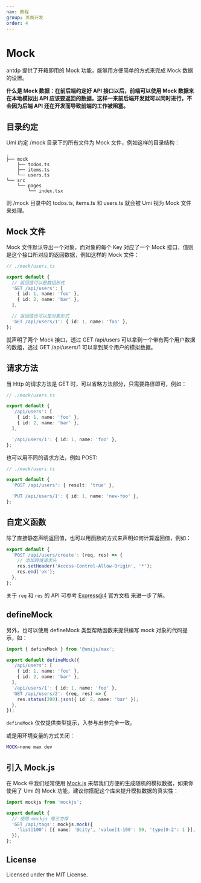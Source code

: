 ```yaml
---
nav: 教程
group: 页面开发
order: 4
---
```


# Mock

antdp 提供了开箱即用的 Mock 功能，能够用方便简单的方式来完成 Mock 数据的设置。

<strong>
什么是 Mock 数据：在前后端约定好 API 接口以后，前端可以使用 Mock 数据来在本地模拟出 API 应该要返回的数据，这样一来前后端开发就可以同时进行，不会因为后端 API
还在开发而导致前端的工作被阻塞。
</strong>

## 目录约定

Umi 约定 /mock 目录下的所有文件为 Mock 文件，例如这样的目录结构：

```text
.
├── mock
    ├── todos.ts
    ├── items.ts
    └── users.ts
└── src
    └── pages
        └── index.tsx
```

则 /mock 目录中的 todos.ts, items.ts 和 users.ts 就会被 Umi 视为 Mock 文件 来处理。

## Mock 文件

Mock 文件默认导出一个对象，而对象的每个 Key 对应了一个 Mock 接口，值则是这个接口所对应的返回数据，例如这样的 Mock 文件：

```ts
// ./mock/users.ts

export default {
  // 返回值可以是数组形式
  'GET /api/users': [
    { id: 1, name: 'foo' },
    { id: 2, name: 'bar' },
  ],

  // 返回值也可以是对象形式
  'GET /api/users/1': { id: 1, name: 'foo' },
};
```

就声明了两个 Mock 接口，透过 GET /api/users 可以拿到一个带有两个用户数据的数组，透过 GET /api/users/1 可以拿到某个用户的模拟数据。

## 请求方法

当 Http 的请求方法是 GET 时，可以省略方法部分，只需要路径即可，例如：

```ts
// ./mock/users.ts

export default {
  '/api/users': [
    { id: 1, name: 'foo' },
    { id: 2, name: 'bar' },
  ],

  '/api/users/1': { id: 1, name: 'foo' },
};
```

也可以用不同的请求方法，例如 POST:

```ts
// ./mock/users.ts

export default {
  'POST /api/users': { result: 'true' },

  'PUT /api/users/1': { id: 1, name: 'new-foo' },
};
```

## 自定义函数

除了直接静态声明返回值，也可以用函数的方式来声明如何计算返回值，例如：

```ts
export default {
  'POST /api/users/create': (req, res) => {
    // 添加跨域请求头
    res.setHeader('Access-Control-Allow-Origin', '*');
    res.end('ok');
  },
};
```

关于 `req` 和 `res` 的 API 可参考 [Express@4](https://moexpressjs.com/en/api.html) 官方文档 来进一步了解。

## defineMock

另外，也可以使用 defineMock 类型帮助函数来提供编写 mock 对象的代码提示，如：

```ts
import { defineMock } from '@umijs/max';

export default defineMock({
  '/api/users': [
    { id: 1, name: 'foo' },
    { id: 2, name: 'bar' },
  ],
  '/api/users/1': { id: 1, name: 'foo' },
  'GET /api/users/2': (req, res) => {
    res.status(200).json({ id: 2, name: 'bar' });
  },
});
```

`defineMock` 仅仅提供类型提示，入参与出参完全一致。

或是用环境变量的方式关闭：

```bash
MOCK=none max dev
```

## 引入 Mock.js

在 Mock 中我们经常使用 [Mock.js](http://mockjs.com/) 来帮我们方便的生成随机的模拟数据，如果你使用了 Umi 的 Mock 功能，建议你搭配这个库来提升模拟数据的真实性：

```ts
import mockjs from 'mockjs';

export default {
  // 使用 mockjs 等三方库
  'GET /api/tags': mockjs.mock({
    'list|100': [{ name: '@city', 'value|1-100': 50, 'type|0-2': 1 }],
  }),
};
```

## License

Licensed under the MIT License.
